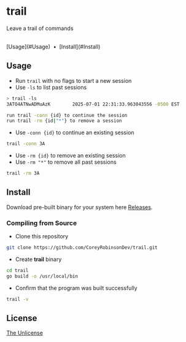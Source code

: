# trail
Leave a trail of commands

<br>
[Usage](#Usage) <span>&nbsp;•&nbsp;</span> [Install](#Install)

## Usage
- Run `trail` with no flags to start a new session
- Use `-ls` to list past sessions
```bash
> trail -ls
3ATO4ATNwADMuAzK        2025-07-01 22:31:33.963043556 -0500 EST

run trail -conn {id} to continue the session
run trail -rm {id|"*"} to remove a session
```

- Use `-conn {id}` to continue an existing session
```bash
trail -conn 3A
```

- Use `-rm {id}` to remove an existing session
- Use `-rm "*"` to remove all past sessions
```bash
trail -rm 3A
```

## Install
Download pre-built binary for your system here [Releases](https://github.com/CoreyRobinsonDev/trail/releases).

### Compiling from Source
- Clone this repository
```bash
git clone https://github.com/CoreyRobinsonDev/trail.git
```
- Create **trail** binary
```bash
cd trail
go build -o /usr/local/bin
```
- Confirm that the program was built successfully
```bash
trail -v
```
## License
[The Unlicense](./LICENSE)

